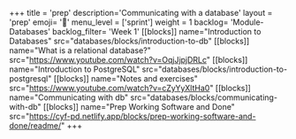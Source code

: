 +++
title = 'prep'
description='Communicating with a database'
layout = 'prep'
emoji= '📝'
menu_level = ['sprint']
weight = 1
backlog= 'Module-Databases'
backlog_filter= 'Week 1'
[[blocks]]
name="Introduction to Databases"
src="databases/blocks/introduction-to-db"
[[blocks]]
name="What is a relational database?"
src="https://www.youtube.com/watch?v=OqjJjpjDRLc"
[[blocks]]
name="Introduction to PostgreSQL"
src="databases/blocks/introduction-to-postgresql"
[[blocks]]
name="Notes and exercises"
src="https://www.youtube.com/watch?v=cZyYyXltHa0"
[[blocks]]
name="Communicating with db"
src="databases/blocks/communicating-with-db"
[[blocks]]
name="Prep Working Software and Done"
src="https://cyf-pd.netlify.app/blocks/prep-working-software-and-done/readme/"
+++
